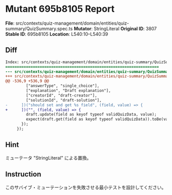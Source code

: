 # Mutant 695b8105 Report

**File**: src/contexts/quiz-management/domain/entities/quiz-summary/QuizSummary.spec.ts
**Mutator**: StringLiteral
**Original ID**: 3807
**Stable ID**: 695b8105
**Location**: L540:10–L540:39

## Diff

```diff
Index: src/contexts/quiz-management/domain/entities/quiz-summary/QuizSummary.spec.ts
===================================================================
--- src/contexts/quiz-management/domain/entities/quiz-summary/QuizSummary.spec.ts	original
+++ src/contexts/quiz-management/domain/entities/quiz-summary/QuizSummary.spec.ts	mutated #3807
@@ -536,9 +536,9 @@
         ["answerType", "single_choice"],
         ["explanation", "Draft explanation"],
         ["creatorId", "draft-creator"],
         ["solutionId", "draft-solution"],
-      ])("should set and get %s field", (field, value) => {
+      ])("", (field, value) => {
         draft.update(field as keyof typeof validQuizData, value);
         expect(draft.get(field as keyof typeof validQuizData)).toBe(value);
       });
     });
```

## Hint

ミューテータ "StringLiteral" による置換。

## Instruction

このサバイブ・ミューテーションを失敗させる最小テストを設計してください。

